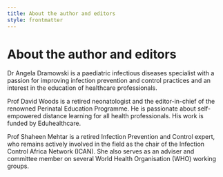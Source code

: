 ```yaml
---
title: About the author and editors
style: frontmatter
---
```


# About the author and editors

Dr Angela Dramowski is a paediatric infectious diseases specialist with a passion for improving infection prevention and control practices and an interest in the education of healthcare professionals. 

Prof David Woods is a retired neonatologist and the editor-in-chief of the renowned Perinatal Education Programme.  He is passionate about self-empowered distance learning for all health professionals. His work is funded by Eduhealthcare.

Prof Shaheen Mehtar is a retired Infection Prevention and Control expert, who remains actively involved in the field as the chair of the Infection Control Africa Network (ICAN). She also serves as an adviser and committee member on several World Health Organisation (WHO) working groups.